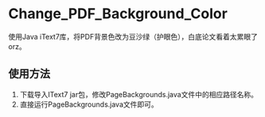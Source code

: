 # Change_PDF_Background_Color
使用Java iText7库，将PDF背景色改为豆沙绿（护眼色），白底论文看着太累眼了orz。

## 使用方法
1. 下载导入IText7 jar包，修改PageBackgrounds.java文件中的相应路径名称。
2. 直接运行PageBackgrounds.java文件即可。
